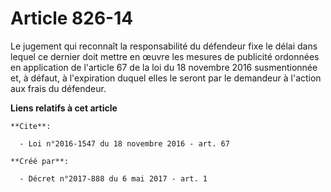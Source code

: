 # Article 826-14

Le jugement qui reconnaît la responsabilité du défendeur fixe le délai dans lequel ce dernier doit mettre en œuvre les
mesures de publicité ordonnées en application de l'article 67 de la loi du 18 novembre 2016 susmentionnée et, à défaut, à
l'expiration duquel elles le seront par le demandeur à l'action aux frais du défendeur.

**Liens relatifs à cet article**

	**Cite**:

	  - Loi n°2016-1547 du 18 novembre 2016 - art. 67

	**Créé par**:

	  - Décret n°2017-888 du 6 mai 2017 - art. 1
